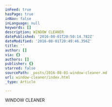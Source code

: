 ```yaml
---
inFeed: true
hasPage: true
inNav: false
inLanguage: null
keywords: []
description: WINDOW CLEANER
datePublished: '2016-08-01T20:50:14.782Z'
dateModified: '2016-08-01T20:49:46.356Z'
title: ''
author: []
via: {}
authors: []
publisher: {}
starred: false
sourcePath: _posts/2016-08-01-window-cleaner.md
url: window-cleaner/index.html
_type: Article

---
```

WINDOW CLEANER